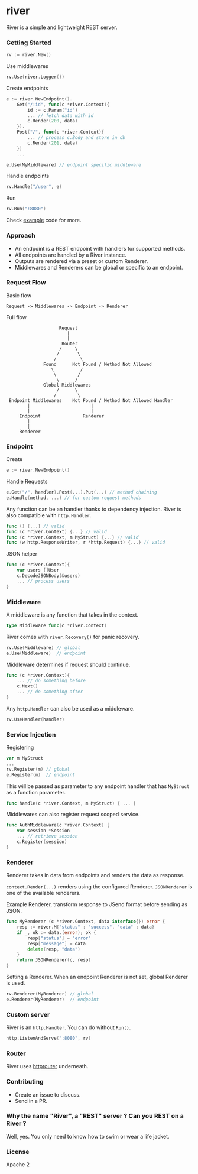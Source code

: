 river
=====
River is a simple and lightweight REST server.

### Getting Started
```go
rv := river.New()
```

Use middlewares
```go
rv.Use(river.Logger()) 
```

Create endpoints
```go
e := river.NewEndpoint(). 
    Get("/:id", func(c *river.Context){
        id := c.Param("id")
        ... // fetch data with id
        c.Render(200, data)
    }).
    Post("/", func(c *river.Context){
        ... // process c.Body and store in db
        c.Render(201, data)
    })
    ...

e.Use(MyMiddleware) // endpoint specific middleware
```

Handle endpoints
```go
rv.Handle("/user", e) 
```

Run
```go
rv.Run(":8080")
```

Check [example](https://github.com/abiosoft/river/tree/master/example) code for more.

### Approach
* An endpoint is a REST endpoint with handlers for supported methods.
* All endpoints are handled by a River instance.
* Outputs are rendered via a preset or custom Renderer.
* Middlewares and Renderers can be global or specific to an endpoint.

### Request Flow
Basic flow
```
Request -> Middlewares -> Endpoint -> Renderer
```

Full flow
```
                    Request
                       |
                       |  
                     Router
                    /     \                  
                   /       \
                  /         \
              Found      Not Found / Method Not Allowed
                 \          /
                  \        /
                   \      /
              Global Middlewares
                   /      \
                  /        \
 Endpoint Middlewares    Not Found / Method Not Allowed Handler
        |                       |
        |                       |
     Endpoint                Renderer
        |
        |
     Renderer

```

### Endpoint
Create
```go
e := river.NewEndpoint()
```

Handle Requests
```go
e.Get("/", handler).Post(...).Put(...) // method chaining
e.Handle(method, ...) // for custom request methods
```

Any function can be an handler thanks to dependency injection. 
River is also compatible with `http.Handler`. 
```go
func () {...} // valid
func (c *river.Context) {...} // valid
func (c *river.Context, m MyStruct) {...} // valid
func (w http.ResponseWriter, r *http.Request) {...} // valid
```

JSON helper
```go
func (c *river.Context){
    var users []User
    c.DecodeJSONBody(&users)
    ... // process users
}
```

### Middleware
A middleware is any function that takes in the context.
```go
type Middleware func(c *river.Context)
```

River comes with `river.Recovery()` for panic recovery.  

```go
rv.Use(Middleware) // global
e.Use(Middleware)  // endpoint
```

Middleware determines if request should continue. 
```go
func (c *river.Context){
    ... // do something before
    c.Next()
    ... // do something after
}
```

Any `http.Handler` can also be used as a middleware.
```go
rv.UseHandler(handler)
```

### Service Injection
Registering
```go
var m MyStruct
...
rv.Register(m) // global
e.Register(m)  // endpoint
```

This will be passed as parameter to any endpoint handler that has `MyStruct`
as a function parameter.
```go
func handle(c *river.Context, m MyStruct) { ... }
```

Middlewares can also register request scoped service.
```go
func AuthMiddleware(c *river.Context) {
    var session *Session
    ... // retrieve session
    c.Register(session)
}
```

### Renderer
Renderer takes in data from endpoints and renders the data as response.

`context.Render(...)` renders using the configured Renderer. `JSONRenderer` is one of the available renderers. 

Example Renderer, transform response to JSend format before sending as JSON.
```go
func MyRenderer (c *river.Context, data interface{}) error {
    resp := river.M{"status" : "success", "data" : data}
    if _, ok := data.(error); ok {
        resp["status"] = "error"
        resp["message"] = data
        delete(resp, "data")
    }
    return JSONRenderer(c, resp)
}
```

Setting a Renderer. When an endpoint Renderer is not set, global Renderer is used.
```go
rv.Renderer(MyRenderer) // global
e.Renderer(MyRenderer)  // endpoint
```

### Custom server
River is an `http.Handler`. You can do without `Run()`.
```go
http.ListenAndServe(":8080", rv)
```

### Router
River uses [httprouter](https://github.com/julienschmidt/httprouter) underneath.

### Contributing
* Create an issue to discuss.
* Send in a PR.

### Why the name "River", a "REST" server ? Can you REST on a River ?
Well, yes. You only need to know how to swim or wear a life jacket. 

### License
Apache 2